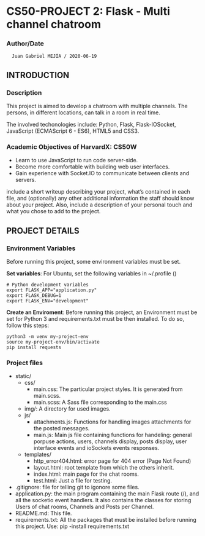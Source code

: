 # CS50-PROJECT 2: Flask - Multi channel chatroom

### Author/Date

      Juan Gabriel MEJÍA / 2020-06-19

## INTRODUCTION
### Description
This project is aimed to develop a chatroom with multiple channels. The persons, in different locations, can talk in a room in real time.

The involved techonologies include: Python, Flask, Flask-IOSocket, JavaScript (ECMAScript 6 - ES6), HTML5 and CSS3.

### Academic Objectives of HarvardX: CS50W
* Learn to use JavaScript to run code server-side.
* Become more comfortable with building web user interfaces.
* Gain experience with Socket.IO to communicate between clients and servers.

include a short writeup describing your project, what’s contained in each file, and (optionally) any other additional information the staff should know about your project. Also, include a description of your personal touch and what you chose to add to the project.

## PROJECT DETAILS
### Environment Variables
 Before running this project, some environment variables must be set.

 **Set variables**: For Ubuntu, set the following variables in ~/.profile ()

 	# Python development variables
	export FLASK_APP="application.py"
	export FLASK_DEBUG=1
	export FLASK_ENV="development"

**Create an Enviroment**: Before running this project, an Environment must be set for Python 3 and requirements.txt must be then installed. To do so, follow this steps:

	python3 -m venv my-project-env
	source my-project-env/bin/activate
	pip install requests

### Project files

* static/
  * css/
    * main.css: 	The particular project styles. It is generated from main.scss.
    * main.scss:  A Sass file corresponding to the main.css
  * img/:   A directory for used images.
  * js/
    * attachments.js: Functions for handling images attachments for the posted messages.
  	* main.js: Main js file containing functions for handeling: general porpuse actions, users, channels display, posts display, user interface events and ioSockets events responses.
  * templates/
    * http_error404.html: error page for 404 error (Page Not Found)
    * layout.html: root template from which the others inherit.
  	* index.html:  main page for the chat rooms.
    * test.html: Just a file for testing.
* .gitignore: file for telling git to igonore some files.
* application.py: the main program containing the main Flask route (/), and all the socketio event handlers. It also contains the classes for storing Users of chat rooms, Channels and Posts per Channel.  
* README.md: This file.
* requirements.txt: All the packages that must be installed before running this project. Use: pip -install requirements.txt
